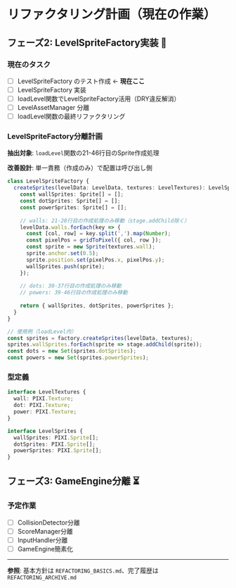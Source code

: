 # リファクタリング計画（現在の作業）

## フェーズ2: LevelSpriteFactory実装 🚧

### 現在のタスク
- [ ] LevelSpriteFactory のテスト作成 ← **現在ここ**
- [ ] LevelSpriteFactory 実装  
- [ ] loadLevel関数でLevelSpriteFactory活用（DRY違反解消）
- [ ] LevelAssetManager 分離
- [ ] loadLevel関数の最終リファクタリング

### LevelSpriteFactory分離計画

**抽出対象**: `loadLevel`関数の21-46行目のSprite作成処理

**改善設計**: 単一責務（作成のみ）で配置は呼び出し側

```typescript
class LevelSpriteFactory {
  createSprites(levelData: LevelData, textures: LevelTextures): LevelSprites {
    const wallSprites: Sprite[] = [];
    const dotSprites: Sprite[] = [];
    const powerSprites: Sprite[] = [];
    
    // walls: 21-28行目の作成処理のみ移動（stage.addChild除く）
    levelData.walls.forEach(key => {
      const [col, row] = key.split(',').map(Number);
      const pixelPos = gridToPixel({ col, row });
      const sprite = new Sprite(textures.wall);
      sprite.anchor.set(0.5);
      sprite.position.set(pixelPos.x, pixelPos.y);
      wallSprites.push(sprite);
    });
    
    // dots: 30-37行目の作成処理のみ移動
    // powers: 39-46行目の作成処理のみ移動
    
    return { wallSprites, dotSprites, powerSprites };
  }
}

// 使用例（loadLevel内）
const sprites = factory.createSprites(levelData, textures);
sprites.wallSprites.forEach(sprite => stage.addChild(sprite));
const dots = new Set(sprites.dotSprites);
const powers = new Set(sprites.powerSprites);
```

### 型定義
```typescript
interface LevelTextures {
  wall: PIXI.Texture;
  dot: PIXI.Texture;
  power: PIXI.Texture;
}

interface LevelSprites {
  wallSprites: PIXI.Sprite[];
  dotSprites: PIXI.Sprite[];
  powerSprites: PIXI.Sprite[];
}
```

## フェーズ3: GameEngine分離 ⏳

### 予定作業
- [ ] CollisionDetector分離
- [ ] ScoreManager分離  
- [ ] InputHandler分離
- [ ] GameEngine簡素化

---

**参照**: 基本方針は `REFACTORING_BASICS.md`、完了履歴は `REFACTORING_ARCHIVE.md`